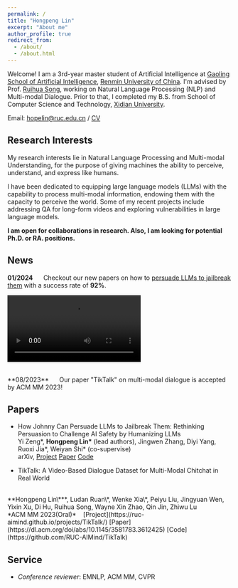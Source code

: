```yaml
---
permalink: /
title: "Hongpeng Lin"
excerpt: "About me"
author_profile: true
redirect_from: 
  - /about/
  - /about.html
---
```

Welcome! I am a 3rd-year master student of Artificial Intelligence at [Gaoling School of Artificial Intelligence](http://ai.ruc.edu.cn/english), [Renmin University of China](https://www.ruc.edu.cn/en). I'm advised by Prof. [Ruihua Song](https://gsai.ruc.edu.cn/addons/teacher/index/info.html?user_id=0&ruccode=ATNUbVJhBjJRNgY3UDQFMg%3D%3D&ln=en), working on Natural Language Processing (NLP) and Multi-modal Dialogue. Prior to that, I completed my B.S. from School of Computer Science and Technology, [Xidian University](https://en.xidian.edu.cn/).

Email: [hopelin@ruc.edu.cn](mailto:hopelin@ruc.edu.cn) / [CV](https://hopelin99.github.io/assets/CV_hongpenglin.pdf)

## Research Interests
My research interests lie in Natural Language Processing and Multi-modal Understanding, for the purpose of giving machines the ability to perceive, understand, and express like humans.

I have been dedicated to equipping large language models (LLMs) with the capability to process multi-modal information, endowing them with the capacity to perceive the world. Some of my recent projects include addressing QA for long-form videos and exploring vulnerabilities in large language models.

**I am open for collaborations in research. Also, I am looking for potential Ph.D. or RA. positions.**


## News
**01/2024** &nbsp;&nbsp;&nbsp;&nbsp; Checkout our new papers on how to [persuade LLMs to jailbreak them](https://chats-lab.github.io/persuasive_jailbreaker/) with a success rate of **92%**.


<video src="https://github.com/CHATS-lab/persuasive_jailbreaker/assets/61967882/3c04d83c-564d-40a5-87e8-423e0d377012" controls="controls" style="max-width: 730px;"></video>



<br>
**08/2023** &nbsp;&nbsp;&nbsp;&nbsp; Our paper "TikTalk" on multi-modal dialogue is accepted by ACM MM 2023!

## Papers

* How Johnny Can Persuade LLMs to Jailbreak Them: Rethinking Persuasion to Challenge AI Safety by Humanizing LLMs<br>Yi Zeng\*, **Hongpeng Lin\*** (lead authors), Jingwen Zhang, Diyi Yang, Ruoxi Jia*, Weiyan Shi\* (co-supervise)<br>arXiv, [Project](https://chats-lab.github.io/persuasive_jailbreaker/) [Paper](https://arxiv.org/abs/2401.06373) [Code](https://github.com/CHATS-lab/persuasive_jailbreaker)

  

* TikTalk: A Video-Based Dialogue Dataset for Multi-Modal Chitchat in Real World
<br>
**Hongpeng Lin\***, Ludan Ruan\*, Wenke Xia\*, Peiyu Liu, Jingyuan Wen, Yixin Xu, Di Hu, Ruihua Song, Wayne Xin Zhao, Qin Jin, Zhiwu Lu
<br>
*ACM MM 2023(Oral)* &nbsp;&nbsp; [Project](https://ruc-aimind.github.io/projects/TikTalk/) [Paper](https://dl.acm.org/doi/abs/10.1145/3581783.3612425) [Code](https://github.com/RUC-AIMind/TikTalk)


## Service

* *Conference reviewer*: EMNLP, ACM MM, CVPR







